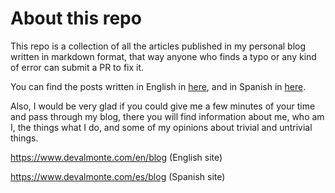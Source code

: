 # About this repo

This repo is a collection of all the articles published in my personal blog written in markdown format, that way anyone who finds a typo or any kind of error can submit a PR to fix it.

You can find the posts written in English in [here](en), and in Spanish in [here](en).

Also, I would be very glad if you could give me a few minutes of your time and pass through my blog, there you will find information about me, who am I, the things what I do, and some of my opinions about trivial and untrivial things.

https://www.devalmonte.com/en/blog (English site)

https://www.devalmonte.com/es/blog (Spanish site)